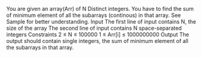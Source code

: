 You are given an array(Arr) of N Distinct integers. You have to find the sum of minimum element of all the subarrays (continous) in that array. See Sample for better understanding.
Input
The first line of input contains N, the size of the array
The second line of input contains N space-separated integers
Constraints
2 ≤ N ≤ 100000
1 ≤ Arr[i] ≤ 1000000000
Output
The output should contain single integers, the sum of minimum element of all the subarrays in that array.
